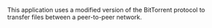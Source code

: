 This application uses a modified version of the BitTorrent protocol to transfer files between a peer-to-peer network.

